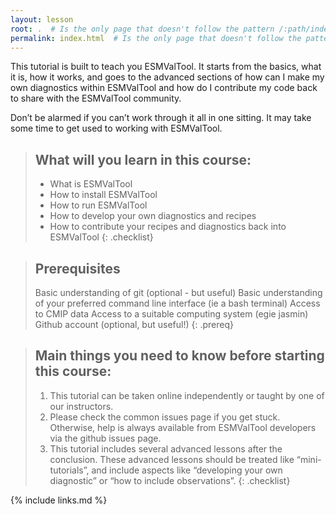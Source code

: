 ```yaml
---
layout: lesson
root: .  # Is the only page that doesn't follow the pattern /:path/index.html
permalink: index.html  # Is the only page that doesn't follow the pattern /:path/index.html
---
```


This tutorial is built to teach you ESMValTool. It starts from the basics, what it is, how it works, and goes to the advanced sections of how can I make my own diagnostics within ESMValTool and how do I contribute my code back to share with the ESMValTool community.

Don’t be alarmed if you can’t work through it all in one sitting. It may take some time to get used to working with ESMValTool.

> ## What will you learn in this course:
>
> - What is ESMValTool
> - How to install ESMValTool
> - How to run ESMValTool
> - How to develop your own diagnostics and recipes
> - How to contribute your recipes and diagnostics back into ESMValTool
{: .checklist}

> ## Prerequisites
>
> Basic understanding of git (optional - but useful)
> Basic understanding of your preferred command line interface (ie a bash terminal)
> Access to CMIP data
> Access to a suitable computing system (egie jasmin)
> Github account (optional, but useful!)
{: .prereq}

> ## Main things you need to know before starting this course:
>
> 1. This tutorial can be taken online independently or taught by one of our instructors.
> 2. Please check the common issues page if you get stuck. Otherwise, help is always available from ESMValTool developers via the github issues page.  
> 3. This tutorial includes several advanced lessons after the conclusion. These advanced lessons should be treated like “mini-tutorials”, and include aspects like “developing your own diagnostic” or “how to include observations”.
{: .checklist}

{% include links.md %}

